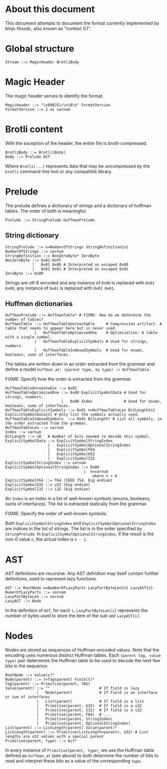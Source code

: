 # About this document

This document attempts to document the format currently implemented by binjs-fbssdc, also known as "context 0.1".

# Global structure

```
Stream ::= MagicHeader BrotliBody
```

# Magic Header

The magic header serves to identify the format.

```
MagicHeader ::= "\x89BJS\r\n\0\n" FormatVersion
FormatVersion ::= 2 as varnum
```

# Brotli content

With the exception of the header, the entire file is brotli-compressed.

```
BrotliBody ::= Brotli(Body)
Body ::= Prelude AST
```

Where `Brotli(...)` represents data that may be uncompressed by the
`brotli` command-line tool or any compatible library.

# Prelude

The prelude defines a dictionary of strings and a dictionary of huffman tables. The order of both is meaningful.

```
Prelude ::= StringPrelude HuffmanPrelude
```

## String dictionary

```
StringPrelude ::= n=NumberOfStrings StringDefinition{n}
NumberOfStrings ::= varnum
StringDefinition ::= NonZeroByte* ZeroByte
NonZeroByte ::= 0x02-0xFF
            |   0x01 0x00 # Interpreted as escaped 0x00
            |   0x01 0x01 # Interpreted as escaped 0x01
ZeroByte ::= 0x00
```

Strings are utf-8 encoded and any instance of `0x00` is replaced with `0x01 0x00`, any instance of `0x01` is replaced with `0x01 0x01`.



## Huffman dictionaries

```
HuffmanPrelude ::= HuffmanTable* # FIXME: How do we determine the number of tables?
HuffmanTable ::= HuffmanTableUnreachable     # Compression artifact. A table that needs to appear here but is never used.
             |   HuffmanTableOptimizedOne    # Optimization: A table with a single symbol.
             |   HuffmanTableExplicitSymbols # Used for strings, numbers.
             |   HuffmanTableIndexedSymbols  # Used for enums, booleans, sums of interfaces.
```

The tables are written down in an order extracted from the grammar and define a model
`huffman_at: (parent type, my type) -> HuffmanTable`.

FIXME: Specify how the order is extracted from the grammar.

```
HuffmanTableUnreachable ::= 0x02
HuffmanTableOptimizedOne ::= 0x00 ExplicitSymbolData # Used for strings, numbers.
                         |   0x00 Index              # Used for enums, booleans, sums of interfaces.
HuffmanTableExplicitSymbols ::= 0x01 n=HuffmanTableLen BitLength{n} ExplicitSymbolData{n} # Only list the symbols actually used.
HuffmanTableIndexedSymbols  ::= 0x01 BitLength* # List all symbols, in the order extracted from the grammar.
HuffmanTableLen ::= varnum
Index ::= varnum
BitLength ::= u8   # Number of bits needed to decode this symbol.
ExplicitSymbolData ::= ExplicitSymbolStringIndex
                   |   ExplicitSymbolOptionalStringIndex
                   |   ExplicitSymbolF64
                   |   ExplicitSymbolU32
                   |   ExplicitSymbolI32
ExplicitSymbolStringIndex ::= varnum
ExplicitSymbolOptionalStringIndex ::= 0x00
                                   |  n=varnum
                                       where n > 0
ExplicitSymbolF64 ::= f64 (IEEE 754, big endian)
ExplicitSymbolU32 ::= u32 (big endian)
ExplicitSymbolI32 ::= i32 (big endian)
```

An `Index` is an index in a list of well-known symbols (enums, booleans, sums of interfaces). The list is
extracted statically from the grammar.

FIXME: Specify the order of well-known symbols.

Both `ExplicitSymbolStringIndex` and `ExplicitSymbolOptionalStringIndex` are indices in the list of strings.
The list is in the order specified by `StringPrelude`. In `ExplicitSymbolOptionalStringIndex`, if the result
is the non-0 value `n`, the actual index is `n - 1`.

# AST

AST definitions are recursive. Any AST definition may itself contain further definitions,
used to represent lazy functions.

```
AST ::= RootNode n=NumberOfLazyParts LazyPartByteLen{n} LazyAST{n}
NumerOfLazyParts ::= varnum
LazyPartByteLen ::= varnum
LazyAST ::= Node
```

In the definition of `AST`, for each `i`, `LazyPartByteLen[i]` represents the number
of bytes used to store the item of the sub-ast `LazyAST[i]`.

# Nodes

Nodes are stored as sequences of Huffman-encoded values. Note that the encoding uses
numerous distinct Huffman tables. Each `(parent tag, value type)` pair determines the
Huffman table to be used to decode the next few bits in the sequence.

```
RootNode ::= Value(ε)*
Node(parent) ::= t=Tag(parent) Field(t)*
Tag(parent) ::= Primitive(parent, TAG)
Value(parent) ::= ""                      # If field is lazy
              |   Node(parent)            # If field is an interface or sum of interfaces
              |   List(parent)            # If field is a list
              |   Primitive(parent, U32)  # If field is a u32
              |   Primitive(parent, I32)  # If field is a i32
              |   Primitive(parent, F64)  # ...
              |   Primitive(parent, StringIndex)
              |   Primitive(parent, OptionalStringIndex)
List(parent) ::= ListLength(parent) Value(parent)*
ListLength(parent) ::= Primitive(ListLength<parent>, U32) # List lengths are u32 values with a special parent
Primitive(parent, type) ::= bit*
```

In every instance of `Primitive(parent, type)`, we use the Huffman table defined as `huffman_at` (see above)
to both determine the number of bits to read and interpret these bits as a value of the corresponding `type`.